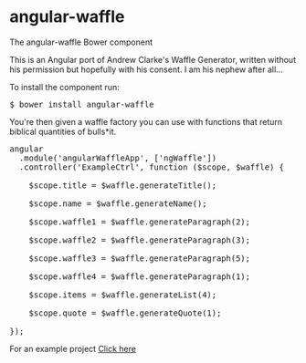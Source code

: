 # angular-waffle
The angular-waffle Bower component

This is an Angular port of Andrew Clarke's Waffle Generator, written without his permission but hopefully with his consent. I am his nephew after all...

To install the component run:
<pre>
$ bower install angular-waffle
</pre>

You're then given a waffle factory you can use with functions that return biblical quantities of bulls*it.

<pre>
angular
  .module('angularWaffleApp', ['ngWaffle'])
  .controller('ExampleCtrl', function ($scope, $waffle) {

    $scope.title = $waffle.generateTitle();

    $scope.name = $waffle.generateName();

    $scope.waffle1 = $waffle.generateParagraph(2);

    $scope.waffle2 = $waffle.generateParagraph(3);

    $scope.waffle3 = $waffle.generateParagraph(5);

    $scope.waffle4 = $waffle.generateParagraph(1);

    $scope.items = $waffle.generateList(4);

    $scope.quote = $waffle.generateQuote(1);

});
</pre>

For an example project <a href="https://github.com/Beclamide/angular-waffle-example">Click here</a>